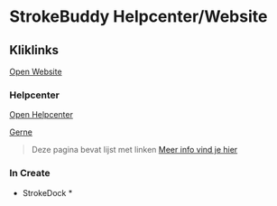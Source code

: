 # StrokeBuddy Helpcenter/Website

## Kliklinks
[Open Website](https://jaymands.github.io/StrokeBuddy/)
### Helpcenter
[Open Helpcenter](https://jaymands.github.io/StrokeBuddy/helpcenter)


[Gerne](https://jaymands.github.io/StrokeBuddy/helpcenter/selecteer)
> Deze pagina bevat lijst met linken [Meer info vind je hier](https://github.com/JaymanDS/StrokeBuddy/blob/main/helpcenter/selecteer/README.md#over-de-paginas)

### In Create

 * StrokeDock *

